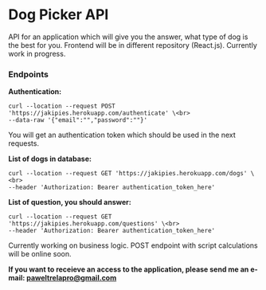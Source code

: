 # Dog Picker API

API for an application which will give you the answer, what type of dog is the best for you. Frontend will be in different repository (React.js). Currently work in progress.

### Endpoints
**Authentication:**<br>
```
curl --location --request POST 'https://jakipies.herokuapp.com/authenticate' \<br>
--data-raw '{"email":"","password":""}'
```
You will get an authentication token which should be used in the next requests.

**List of dogs in database:**<br>
```
curl --location --request GET 'https://jakipies.herokuapp.com/dogs' \<br>
--header 'Authorization: Bearer authentication_token_here'
```

**List of question, you should answer:**<br>
```
curl --location --request GET 'https://jakipies.herokuapp.com/questions' \<br>
--header 'Authorization: Bearer authentication_token_here'
```

Currently working on business logic.
POST endpoint with script calculations will be online soon.

**If you want to receieve an access to the application, please send me an e-mail: paweltrelapro@gmail.com**
